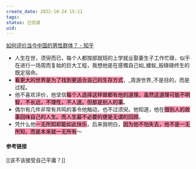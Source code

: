 ```yaml
---
create_date: 2022-10-24 15:11
tags: 
status: 已完成 
uid: 
---
```


[如何评价当今中国的男性群体？ - 知乎](https://www.zhihu.com/question/551421501/answer/2685632347)

- 人生在世，须臾而已，每个人都按部就班的上学就业娶妻生子工作忙碌，似乎在进行一场周而复始的巨大工程，我想他是在感慨自己如_蝼蚁_般碌碌终生的既定宿命。
- <mark style="background: #FF5582A6;">看更大的世界是为了找到更适合自己的生存方式</mark>，_周游世界_不是目的，而是过程。
- 他不喜欢评价，他坚信<mark style="background: #FF5582A6;">每个人选择这样做都有他的道理，虽然这道理可能不明智，不长远，不理性，不人道。但那是别人的事</mark>。
- 偶尔有几件非常有共鸣的事令他触动，也不过须臾。他知道，他在<mark style="background: #FF5582A6;">借别人的故事回味自己的人生。而人生最不必要的便是无谓的回顾</mark>。
- 凭什么他<mark style="background: #FF5582A6;">一无所知却能如此快乐</mark>，后来我明白，<mark style="background: #FF5582A6;">因为他不怕失去，他不是一无所知，而是本来就一无所有</mark>～

#### 参考链接

[[该不该接受自己平庸？]]
